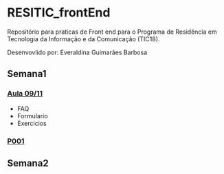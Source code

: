 # RESITIC_frontEnd
Repositório para praticas de Front end para o Programa de Residência em Tecnologia da Informação e da Comunicação (TIC18).

Desenvovlido por: Everaldina Guimarães Barbosa

## Semana1

### [Aula 09/11](semama01/aula09-11/)
 - FAQ
 - Formulario
 - Exercicios

### [P001](semana01/P001/)


## Semana2
